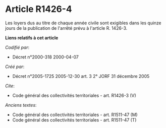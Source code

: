 # Article R1426-4

Les loyers dus au titre de chaque année civile sont exigibles dans les quinze jours de la publication de l'arrêté prévu à
l'article R. 1426-3.

**Liens relatifs à cet article**

_Codifié par_:

  - Décret n°2000-318 2000-04-07

_Créé par_:

  - Décret n°2005-1725 2005-12-30 art. 3 2° JORF 31 décembre 2005

_Cite_:

  - Code général des collectivités territoriales - art. R1426-3 (V)

_Anciens textes_:

  - Code général des collectivités territoriales - art. R1511-47 (M)
  - Code général des collectivités territoriales - art. R1511-47 (T)
